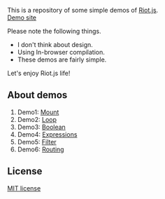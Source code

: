 This is a repository of some simple demos of [Riot.js](http://riotjs.com/).  
[Demo site](https://plnkr.co/v5zW8C)

Please note the following things.

- I don't think about design.
- Using In-browser compilation.
- These demos are fairly simple.

Let's enjoy Riot.js life!


## About demos
1. Demo1: [Mount](https://github.com/k-kuwahara/riot-demos/blob/master/demo1/index.html)
2. Demo2: [Loop](https://github.com/k-kuwahara/riot-demos/blob/master/demo2/index.html)
3. Demo3: [Boolean](https://github.com/k-kuwahara/riot-demos/blob/master/demo3/index.html)
4. Demo4: [Expressions](https://github.com/k-kuwahara/riot-demos/blob/master/demo4/index.html)
5. Demo5: [Filter](https://github.com/k-kuwahara/riot-demos/blob/master/demo5/index.html)
6. Demo6: [Routing](https://github.com/k-kuwahara/riot-demos/blob/master/demo6/index.html)

## License
[MIT license](https://github.com/k-kuwahara/riot-demos/blob/master/LICENSE.md)

